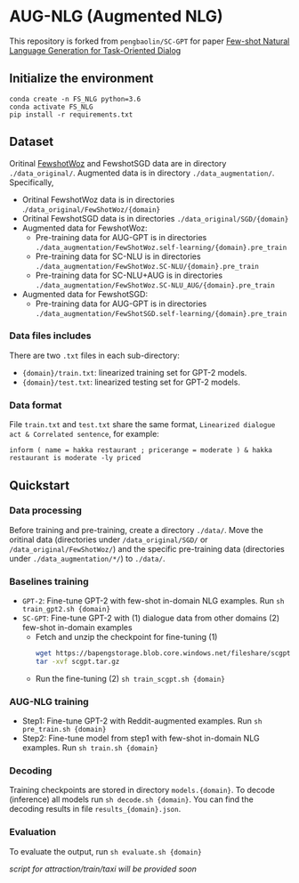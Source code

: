 # AUG-NLG (Augmented NLG)

This repository is forked from `pengbaolin/SC-GPT` for paper [Few-shot Natural Language Generation for Task-Oriented Dialog](https://arxiv.org/abs/2002.12328)

## Initialize the environment

```
conda create -n FS_NLG python=3.6
conda activate FS_NLG
pip install -r requirements.txt
```

## Dataset

Oritinal [FewshotWoz](https://arxiv.org/abs/2002.12328) and FewshotSGD data are in directory `./data_original/`. Augmented data is in directory `./data_augmentation/`. Specifically,

* Oritinal FewshotWoz data is in directories .`/data_original/FewShotWoz/{domain}`
* Oritinal FewshotSGD data is in directories `./data_original/SGD/{domain}`
* Augmented data for FewshotWoz:
  * Pre-training data for AUG-GPT is in directories `./data_augmentation/FewShotWoz.self-learning/{domain}.pre_train`
  * Pre-training data for SC-NLU is in directories `./data_augmentation/FewShotWoz.SC-NLU/{domain}.pre_train`
  * Pre-training data for SC-NLU+AUG is in directories `./data_augmentation/FewShotWoz.SC-NLU_AUG/{domain}.pre_train`
* Augmented data for FewshotSGD:
  * Pre-training data for AUG-GPT is in directories `./data_augmentation/FewShotSGD.self-learning/{domain}.pre_train`


### Data files includes

There are two `.txt` files in each sub-directory:
* <code>{domain}/train.txt</code>: linearized training set for GPT-2 models.
* <code>{domain}/test.txt</code>: linearized testing set for GPT-2 models.


### Data format

File `train.txt` and `test.txt` share the same format, `Linearized dialogue act & Correlated sentence`, for example:
```
inform ( name = hakka restaurant ; pricerange = moderate ) & hakka restaurant is moderate -ly priced
```

## Quickstart

### Data processing
Before training and pre-training, create a directory `./data/`. Move the oritinal data (directories under `/data_original/SGD/` or `/data_original/FewShotWoz/`) and the specific pre-training data (directories under `./data_augmentation/*/`) to `./data/`.

### Baselines training
* `GPT-2`: Fine-tune GPT-2 with few-shot in-domain NLG examples. Run `sh train_gpt2.sh {domain}`
* `SC-GPT`: Fine-tune GPT-2 with (1) dialogue data from other domains (2) few-shot in-domain examples 
  - Fetch and unzip the checkpoint for fine-tuning (1)
    ```bash
    wget https://bapengstorage.blob.core.windows.net/fileshare/scgpt.tar.gz
    tar -xvf scgpt.tar.gz
    ```
  - Run the fine-tuning (2) `sh train_scgpt.sh {domain}`

### AUG-NLG training
* Step1: Fine-tune GPT-2 with Reddit-augmented examples. Run `sh pre_train.sh {domain}`
* Step2: Fine-tune model from step1 with few-shot in-domain NLG examples. Run `sh train.sh {domain}`

### Decoding
Training checkpoints are stored in directory `models.{domain}`. To decode (inference) all models run `sh decode.sh {domain}`. You can find the decoding results in file `results_{domain}.json`.

### Evaluation
To evaluate the output, run `sh evaluate.sh {domain}`

*script for attraction/train/taxi will be provided soon*

